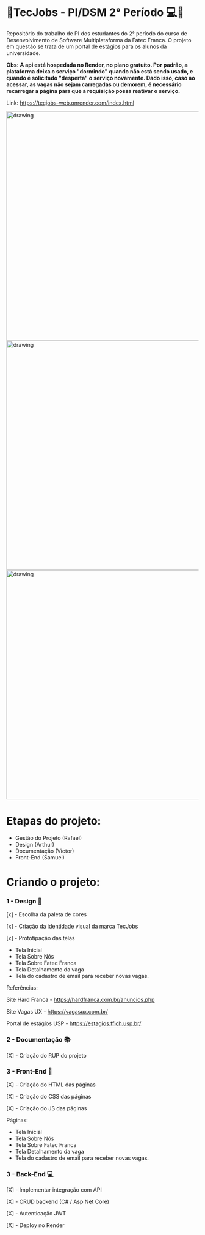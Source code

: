 #  🔹TecJobs - PI/DSM 2° Período 💻🔹
Repositório do trabalho de PI dos estudantes do 2° período do curso de Desenvolvimento de Software Multiplataforma da Fatec Franca. O projeto em questão se trata de um portal de estágios para os alunos da universidade.

<strong>Obs: A api está hospedada no Render, no plano gratuíto. Por padrão, a plataforma deixa o serviço "dormindo" quando não está sendo usado, e quando é solicitado "desperta" o serviço novamente. Dado isso, caso ao acessar, as vagas não sejam carregadas ou demorem, é necessário recarregar a página para que a requisição possa reativar o serviço.</strong>

Link: https://tecjobs-web.onrender.com/index.html

<div>
  <img src="https://github.com/RaffDevs/tech-jobs/assets/56967435/78aba66c-94da-4829-9307-1e50955a2eb8" alt="drawing" width="600"/>
  <img src="https://github.com/RaffDevs/tech-jobs/assets/56967435/e2d5507e-86d5-47f8-8125-aa7f62275f89" alt="drawing" width="600"/>
  <img src="https://github.com/RaffDevs/tech-jobs/assets/56967435/9621bdfa-8ffe-40f3-8cd6-3eb77c628e83" alt="drawing" width="600"/>
</div>

# Etapas do projeto:
<ul>
  <li>Gestão do Projeto (Rafael)</li>
  <li>Design (Arthur)</li>
  <li>Documentação (Victor)</li>
  <li>Front-End (Samuel)</li>
</ul>

# Criando o projeto:

### 1 - Design 🎨
[x] - Escolha da paleta de cores

[x] - Criação da identidade visual da marca TecJobs

[x] - Prototipação das telas
<ul>
  <li>Tela Inicial</li>
  <li>Tela Sobre Nós</li>
  <li>Tela Sobre Fatec Franca</li>
  <li>Tela Detalhamento da vaga</li>
  <li>Tela do cadastro de email para receber novas vagas.</li>
</ul>

Referências:

Site Hard Franca - https://hardfranca.com.br/anuncios.php

Site Vagas UX - https://vagasux.com.br/

Portal de estágios USP - https://estagios.fflch.usp.br/

### 2 - Documentação 📚
[X] - Criação do RUP do projeto

### 3 - Front-End 📄
[X] - Criação do HTML das páginas

[X] - Criação do CSS das páginas

[X] - Criação do JS das páginas

Páginas:
<ul>
  <li>Tela Inicial</li>
  <li>Tela Sobre Nós</li>
  <li>Tela Sobre Fatec Franca</li>
  <li>Tela Detalhamento da vaga</li>
  <li>Tela do cadastro de email para receber novas vagas.</li>
</ul>

### 3 - Back-End 💻
[X] - Implementar integração com API

[X] - CRUD backend (C# / Asp Net Core)

[X] - Autenticação JWT

[X] - Deploy no Render



